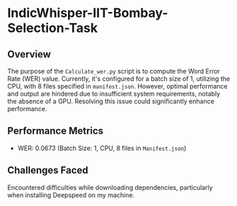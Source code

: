# IndicWhisper-IIT-Bombay-Selection-Task

## Overview

The purpose of the `Calculate_wer.py` script is to compute the Word Error Rate (WER) value. Currently, it's configured for a batch size of 1, utilizing the CPU, with 8 files specified in `manifest.json`. However, optimal performance and output are hindered due to insufficient system requirements, notably the absence of a GPU. Resolving this issue could significantly enhance performance.

## Performance Metrics

- WER: 0.0673 (Batch Size: 1, CPU, 8 files in `Manifest.json`)

## Challenges Faced

Encountered difficulties while downloading dependencies, particularly when installing Deepspeed on my machine.
